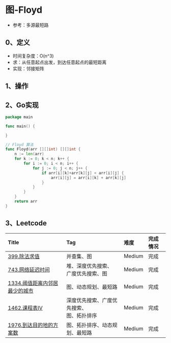 # 图-Floyd

- 参考：多源最短路

## 0、定义

- 时间复杂度：O(n^3)
- 求：从任意起点出发，到达任意起点的最短距离
- 实现：邻接矩阵

## 1、操作

## 2、Go实现

```go
package main

func main() {

}

// Floyd 算法
func Floyd(arr [][]int) [][]int {
	n := len(arr)
	for k := 0; k < n; k++ {
		for i := 0; i < n; i++ {
			for j := 0; j < n; j++ {
				if arr[i][k]+arr[k][j] < arr[i][j] {
					arr[i][j] = arr[i][k] + arr[k][j]
				}
			}
		}
	}
	return arr
}
```

## 3、Leetcode

| Title                                                                                                                          | Tag                        | 难度     | 完成情况 |
|:-------------------------------------------------------------------------------------------------------------------------------|:---------------------------|:-------|:-----|
| [399.除法求值](https://leetcode.cn/problems/evaluate-division/)                                                                    | 并查集、图                      | Medium | 完成   |
| [743.网络延迟时间](https://leetcode.cn/problems/network-delay-time/)                                                                 | 堆、深度优先搜索、<br />广度优先搜索、图    | Medium | 完成   |
| [1334.阈值距离内邻居最少的城市](https://leetcode.cn/problems/find-the-city-with-the-smallest-number-of-neighbors-at-a-threshold-distance/) | 图、动态规划、最短路                 | Medium | 完成   |
| [1462.课程表IV](https://leetcode.cn/problems/course-schedule-iv/)                                                                 | 深度优先搜索、广度优先搜索、<br />图、拓扑排序 | Medium | 完成   |
| [1976.到达目的地的方案数](https://leetcode.cn/problems/number-of-ways-to-arrive-at-destination/)                                        | 图、拓扑排序、动态规划、最短路            | Medium | 完成   |